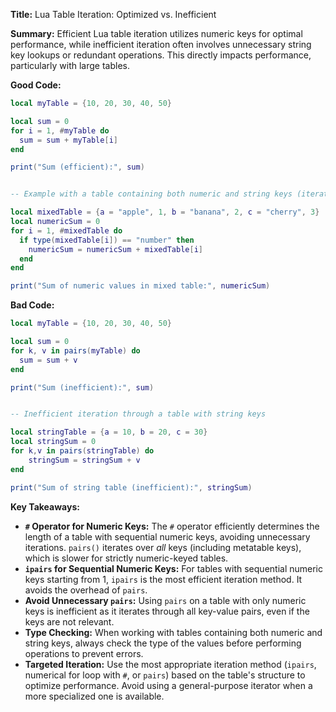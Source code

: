 **Title:** Lua Table Iteration: Optimized vs. Inefficient

**Summary:**  Efficient Lua table iteration utilizes numeric keys for optimal performance, while inefficient iteration often involves unnecessary string key lookups or redundant operations.  This directly impacts performance, particularly with large tables.


**Good Code:**

```lua
local myTable = {10, 20, 30, 40, 50}

local sum = 0
for i = 1, #myTable do
  sum = sum + myTable[i]
end

print("Sum (efficient):", sum)


-- Example with a table containing both numeric and string keys (iterating through numeric keys only)

local mixedTable = {a = "apple", 1, b = "banana", 2, c = "cherry", 3}
local numericSum = 0
for i = 1, #mixedTable do
  if type(mixedTable[i]) == "number" then
    numericSum = numericSum + mixedTable[i]
  end
end

print("Sum of numeric values in mixed table:", numericSum)

```

**Bad Code:**

```lua
local myTable = {10, 20, 30, 40, 50}

local sum = 0
for k, v in pairs(myTable) do
  sum = sum + v
end

print("Sum (inefficient):", sum)


-- Inefficient iteration through a table with string keys

local stringTable = {a = 10, b = 20, c = 30}
local stringSum = 0
for k,v in pairs(stringTable) do
    stringSum = stringSum + v
end

print("Sum of string table (inefficient):", stringSum)
```

**Key Takeaways:**

* **`#` Operator for Numeric Keys:** The `#` operator efficiently determines the length of a table with sequential numeric keys, avoiding unnecessary iterations.  `pairs()` iterates over *all* keys (including metatable keys), which is slower for strictly numeric-keyed tables.
* **`ipairs` for Sequential Numeric Keys:** For tables with sequential numeric keys starting from 1, `ipairs` is the most efficient iteration method.  It avoids the overhead of `pairs`.
* **Avoid Unnecessary `pairs`:** Using `pairs` on a table with only numeric keys is inefficient as it iterates through all key-value pairs, even if the keys are not relevant.
* **Type Checking:** When working with tables containing both numeric and string keys, always check the type of the values before performing operations to prevent errors.
* **Targeted Iteration:** Use the most appropriate iteration method (`ipairs`, numerical for loop with `#`, or `pairs`) based on the table's structure to optimize performance.  Avoid using a general-purpose iterator when a more specialized one is available.


